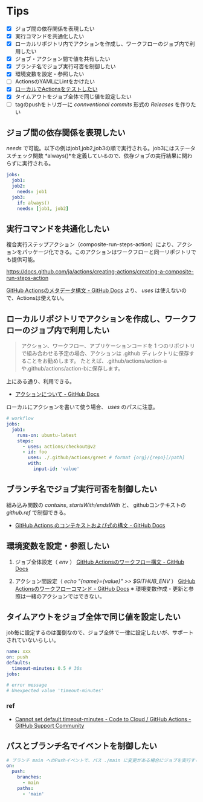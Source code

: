 # Tips

- [x] ジョブ間の依存関係を表現したい
- [x] 実行コマンドを共通化したい
- [x] ローカルリポジトリ内でアクションを作成し、ワークフローのジョブ内で利用したい
- [x] ジョブ・アクション間で値を共有したい
- [x] ブランチ名でジョブ実行可否を制御したい
- [x] 環境変数を設定・参照したい
- [ ] ActionsのYAMLにLintをかけたい
- [x] [ローカルでActionsをテストしたい](./local.md)
- [x] タイムアウトをジョブ全体で同じ値を設定したい
- [ ] tagのpushをトリガーに *connventional commits* 形式の *Releases* を作りたい

## ジョブ間の依存関係を表現したい

*needs* で可能。以下の例はjob1,job2,job3の順で実行される。job3にはステータスチェック関数 *always()*を定義しているので、依存ジョブの実行結果に関わらずに実行される。

```yml
jobs:
  job1:
  job2:
    needs: job1
  job3:
    if: always()
    needs: [job1, job2]
```

## 実行コマンドを共通化したい

複合実行ステップアクション（composite-run-steps-action）により、アクションをパッケージ化できる。このアクションはワークフローと同一リポジトリでも提供可能。

https://docs.github.com/ja/actions/creating-actions/creating-a-composite-run-steps-action

[GitHub Actionsのメタデータ構文 - GitHub Docs](https://docs.github.com/ja/actions/creating-actions/metadata-syntax-for-github-actions#runs-for-composite-run-steps-actions) より、 *uses* は使えないので、Actionsは使えない。

## ローカルリポジトリでアクションを作成し、ワークフローのジョブ内で利用したい

> アクション、ワークフロー、アプリケーションコードを 1 つのリポジトリで組み合わせる予定の場合、アクションは .github ディレクトリに保存することをお勧めします。 たとえば、.github/actions/action-aや.github/actions/action-bに保存します。

上にある通り、利用できる。

- [アクションについて - GitHub Docs](https://docs.github.com/ja/actions/creating-actions/about-actions#choosing-a-location-for-your-action)

ローカルにアクションを書いて使う場合、 *uses* のパスに注意。

```yml:workflow.yml
# workflow
jobs:
  job1:
    runs-on: ubuntu-latest
    steps:
      - uses: actions/checkout@v2
      - id: foo
        uses: ./.github/actions/greet # format {org}/{repo}[/path]
        with:
          input-id: 'value' 
```

## ブランチ名でジョブ実行可否を制御したい

組み込み関数の *contains*, *startsWith/endsWith* と、 githubコンテキストの *github.ref* で制御できる。

- [GitHub Actions のコンテキストおよび式の構文 - GitHub Docs](https://docs.github.com/ja/actions/reference/context-and-expression-syntax-for-github-actions#functions)

## 環境変数を設定・参照したい

1. ジョブ全体設定（ *env* ）
[GitHub Actionsのワークフロー構文 - GitHub Docs](https://docs.github.com/ja/actions/reference/workflow-syntax-for-github-actions#)

2. アクション間設定（ *echo "{name}={value}" >> $GITHUB_ENV* ）
[GitHub Actionsのワークフローコマンド - GitHub Docs](https://docs.github.com/ja/actions/reference/workflow-commands-for-github-actions#setting-an-environment-variable) ※ 環境変数作成・更新と参照は一緒のアクションではできない。

## タイムアウトをジョブ全体で同じ値を設定したい

job毎に設定するのは面倒なので、ジョブ全体で一律に設定したいが、サポートされていないらしい。

```yml
name: xxx
on: push
defaults:
  timeout-minutes: 0.5 # 30s
jobs:

# error message
# Unexpected value 'timeout-minutes'
```

### ref

- [Cannot set default.timeout-minutes - Code to Cloud / GitHub Actions - GitHub Support Community](https://github.community/t/cannot-set-default-timeout-minutes/118164)

## パスとブランチ名でイベントを制御したい

```yml
# ブランチ main へのPushイベントで、パス ./main に変更がある場合にジョブを実行する。
on:
  push:
    branches:
      - main
    paths:
      - 'main'
```

